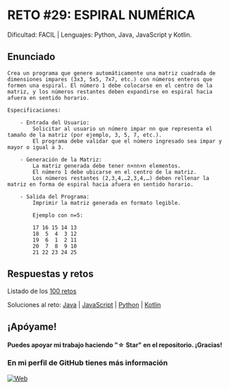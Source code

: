 # RETO #29: ESPIRAL NUMÉRICA    
Dificultad:  FACIL | Lenguajes: Python, Java, JavaScript y Kotlin.

## Enunciado

```
Crea un programa que genere automáticamente una matriz cuadrada de dimensiones impares (3x3, 5x5, 7x7, etc.) con números enteros que formen una espiral. El número 1 debe colocarse en el centro de la matriz, y los números restantes deben expandirse en espiral hacia afuera en sentido horario.

Especificaciones:

    - Entrada del Usuario:
        Solicitar al usuario un número impar nn que representa el tamaño de la matriz (por ejemplo, 3, 5, 7, etc.).
        El programa debe validar que el número ingresado sea impar y mayor o igual a 3.

    - Generación de la Matriz:
        La matriz generada debe tener n×nn×n elementos.
        El número 1 debe ubicarse en el centro de la matriz.
        Los números restantes (2,3,4,…2,3,4,…) deben rellenar la matriz en forma de espiral hacia afuera en sentido horario.

    - Salida del Programa:
        Imprimir la matriz generada en formato legible.
       
        Ejemplo con n=5:

        17 16 15 14 13
        18  5  4  3 12
        19  6  1  2 11
        20  7  8  9 10
        21 22 23 24 25
```

## Respuestas y retos
Listado de los [100 retos](/README.md)

Soluciones al reto: 
[Java](/RETOS/Reto29/Reto29.java) | 
[JavaScript](/RETOS/Reto29/Reto29.js) | 
[Python](/RETOS/Reto29/Reto29.py) |
[Kotlin](/RETOS/Reto29/Reto29.kt)



## ¡Apóyame! 
#### Puedes apoyar mi trabajo haciendo "☆ Star" en el repositorio. ¡Gracias!

### En mi perfil de GitHub tienes más información

[![Web](https://img.shields.io/badge/GitHub-breativo-14a1f0?style=for-the-badge&logo=github&logoColor=white&labelColor=101010)](https://github.com/breativo)